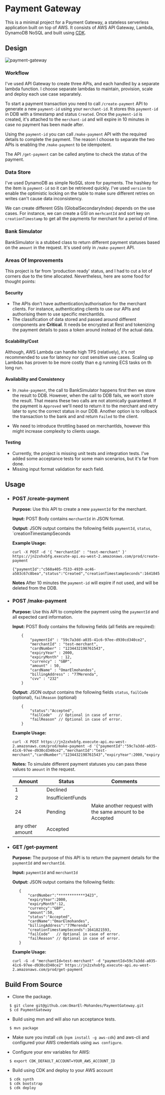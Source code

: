 # Payment Gateway

This is a minimal project for a Payment Gateway, a stateless serverless application built on top of AWS.
It consists of AWS API Gateway, Lambda, DynamoDB NoSQL and built using [CDK](https://docs.aws.amazon.com/cdk/v2/guide/getting_started.html). 

## Design 

![payment-gateway](https://user-images.githubusercontent.com/1239788/148842390-66093bfd-13cc-4396-9e95-85312914d9f4.jpeg)

### Workflow
I've used API Gateway to create three APIs, and each handled by a separate lambda function. I choose separate lambdas to maintain, provision, scale and deploy each use case separately.

To start a payment transaction you need to call `/create-payment` API to generate a new `payment-id` using your `merchant-id`. It stores this `payment-id` in DDB 
with a timestamp and status `Created`.
Once the `payment-id` is created, it's attached to the `merchant-id` and will expire in 10 minutes in case no payment 
has been made after.

Using the `payment-id` you can call `/make-payment` API with the required details to complete the payment. The reason I choose to separate the two APIs is enabling the `/make-payment` to be idempotent.

The API `/get-payment` can be called anytime to check the status of the payment.

### Data Store
I've used DynamoDB as simple NoSQL store for payments. The hashkey for the item is `payment-id` so it can be retrieved quickly. I've used `version` to enable the optimistic locking 
on the table to make sure different retries on writes can't cause data inconsistency. 

We can create different GSIs (GlobalSecondaryIndex) 
depends on the use cases. For instance, we can create a GSI on `merhcantId` and sort key on `creationTimestamp` 
to get all the payments for merchant for a period of time.

### Bank Simulator
BankSimulator is a stubbed class to return different payment statuses based on the `amount` in the request. It's used only in `/make-payment` API.

### Areas Of Improvements 
This project is far from 'production ready' status, and I had to cut a lot of corners due to the time allocated. 
Nevertheless, here are some food for thought points:

#### Security
 - The APIs don't have authentication/authorisation for the merchant clients. For instance, authenticating clients to use our APIs and authorising them 
   to use specific merchantIds.
 - The classification of data stored and passed around different components are **Critical**. It needs be encrypted at Rest and tokenizing the payment 
   details to pass a token around instead of the actual data.

#### Scalability/Cost
Although, AWS Lambda can handle high TPS (relatively), it's not recommended to use for latency nor cost sensitive use cases. Scaling up Lambdas 
has proven to be more costly than e.g running ECS tasks on th long run.

#### Availability and Consistency 
- In `/make-payment`, the call to BankSimulator happens first then we store the result to DDB. However, when the call to DDB fails, we won't store the result. 
That means these two calls are not atomically guaranteed. 
If the payment is `Approved` we'll need to return it to the merchant and retry later to sync the correct status in our DDB. Another option is to rollback the 
transaction to the bank and and return `Failed` to the client.
  
- We need to introduce throttling based on merchantIds, however this might increase complexity to clients usage.

#### Testing
 - Currently, the project is missing unit tests and integration tests. I've added some acceptance tests for some main scenarios, but it's far from done.
 - Missing input format validation for each field.

## Usage

 - ### POST /create-payment
    
    **Purpose:** Use this API to create a new ```paymentId``` for the merchant.
    
    **Input:** POST Body contains `merchantId` in JSON format.

    **Output:** JSON output contains the following fields `paymentId`, `status`, `creationTimestampSeconds

    **Example Usage:**
    
    ```
    curl -X POST -d '{ "merchantId" : "test-merchant" }'  https://jn2zxhxbfg.execute-api.eu-west-2.amazonaws.com/prod/create-payment
    
    {"paymentId":"c560a405-f533-4939-ac46-a503c67c8bea","status":"Created","creationTimestampSeconds":1641845321}
    ```
    **Notes** After 10 minutes the `payment-id` will expire if not used, and will be deleted from the DDB. 
    

 - ### POST /make-payment

   **Purpose:** Use this API to complete the payment using the ```paymentId``` and all expected card information.

   **Input:** POST Body contains the following fields (all fields are required):
    ```
        {
            "paymentId" : "59c7a3dd-a035-41c6-97ee-d930cd340ce2",
            "merchantId" : "test-merchant",
            "cardNumber" : "1234432198761543",
            "expiryYear" : 2000,
            "expiryMonth" : 12,
            "currency" : "GBP",
            "amount" : 50,
            "cardName" : "OmarElmohandes",
            "billingAddress" : "77Merenda",
            "cvv" : "232"
        }
    ```

   **Output:** JSON output contains the following fields `status`, `failCode` (optional), `failReason` (optional)
    ```
        {
            "status":"Accepted",
            "failCode"   // Optional in case of error.
            "failReason" // Optional in case of error.
        }    
    ```

   **Example Usage:**

    ```
    curl -X POST https://jn2zxhxbfg.execute-api.eu-west-2.amazonaws.com/prod/make-payment -d '{"paymentId":"59c7a3dd-a035-41c6-97ee-d930cd340ce2","merchantId":"test-merchant","cardNumber":"1234432198761543","expiryYear":2000,"expiryMonth":12,"currency":"GBP","amount":50,"cardName":"OmarElmohandes","billingAddress":"77Merenda","cvv":"232"}'
    
    ```

    **Notes:** To simulate different payment statuses you can pass these values to `amount` in the request. 
    
   | Amount  | Status  | Comments |
   | --- | --- | ---|
   | 1 | Declined |
   | 2 | InsufficientFunds |
   | 24 | Pending | Make another request with the same amount to be Accepted
   | any other amount | Accepted |

 - ### GET /get-payment

   **Purpose:** The purpose of this API is to return the payment details for the ```paymentId``` and ```merchantId```.

   **Input:** `paymentId` and `merchantId`

   **Output:** JSON output contains the following fields:
    ```
       {
           "cardNumber":"************3423",
           "expiryYear":2000,
           "expiryMonth":12,
           "currency":"GBP",
           "amount":50,
           "status":"Accepted",
           "cardName":"OmarElmohandes",
           "billingAddress":"77Merenda",
           "creationTimestampSeconds":1641821593,
           "failCode"   // Optional in case of error.
           "failReason" // Optional in case of error.
       }
    ```
   
   **Example Usage:**

    ```
    curl -G -d "merchantId=test-merchant" -d "paymentId=59c7a3dd-a035-41c6-97ee-d930cd340ce2" https://jn2zxhxbfg.execute-api.eu-west-2.amazonaws.com/prod/get-payment    
    ```

## Build From Source
- Clone the package.
```
  $ git clone git@github.com:OmarEl-Mohandes/PaymentGateway.git
  $ cd PaymentGateway
```
- Build using mvn and will also run acceptance tests.
```
  $ mvn package
```
- Make sure you install `cdk` (`npm install -g aws-cdk`) and aws-cli and configured your AWS credentials using `aws configure`.

- Configure your env variables for AWS:
```
  $ export CDK_DEFAULT_ACCOUNT=YOUR_AWS_ACCOUNT_ID
```

- Build using CDK and deploy to your AWS account
```
  $ cdk synth
  $ cdk bootstrap
  $ cdk deploy
```

